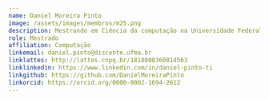 ```yaml
---
name: Daniel Moreira Pinto
image: /assets/images/membros/m25.png
description: Mestrando em Ciência da computação na Universidade Federal do Maranhão (UFMA); Bacharel em Ciência da Computação na UFMA; Formado no curso técnico de Informática integrado ao ensino médio do Instituto Federal do Maranhão (IFMA); Fez parte do Programa Educação Tutorial de Computação UFMA. Pesquisador e desenvolvedor no Núcleo de Computação Aplicada da UFMA; Interessado no aprendizado de línguas.
role: Mestrado
affiliation: Computação
linkemail: daniel.pinto@discente.ufma.br
linklattes: http://lattes.cnpq.br/1818008360814563
linklinkedin: https://www.linkedin.com/in/daniel-pinto-ti
linkgithub: https://github.com/DanielMoreiraPinto
linkorcid: https://orcid.org/0000-0002-1694-2612
---
```



